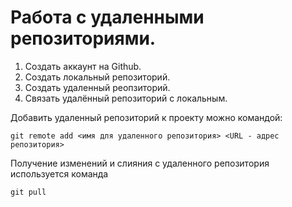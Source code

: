 # Работа с удаленными репозиториями.

1. Создать аккаунт на Github.
2. Создать локальный репозиторий.
3. Создать удаленный реопзиторий.
4. Связать удалённый репозиторий с локальным.

Добавить удаленный репозиторий к проекту можно командой:
```
git remote add <имя для удаленного репозитория> <URL - адрес репозитория>
```
Получение изменений и слияния с удаленного репозитория используется команда 
```
git pull
```
